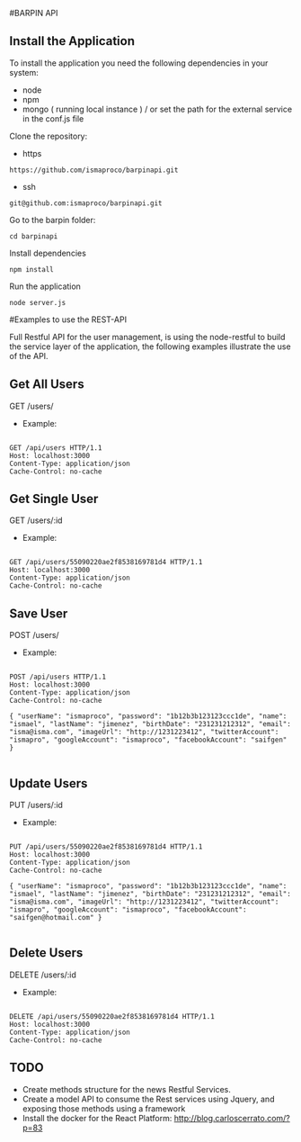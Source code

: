 #BARPIN API

Install the Application
-----------------------

To install the application you need the following dependencies in your system:

- node
- npm
- mongo ( running local instance ) / or set the path for the external service in the conf.js file

Clone the repository:
- https
```
https://github.com/ismaproco/barpinapi.git
```
- ssh
```
git@github.com:ismaproco/barpinapi.git
```

Go to the barpin folder:
```
cd barpinapi
```

Install dependencies
```
npm install
```

Run the application
```
node server.js
```

#Examples to use the REST-API

Full Restful API for the user management, is using the node-restful to build the service layer of the application, the following examples illustrate the use of the API.

Get All Users
---------------

GET /users/

- Example:
```

GET /api/users HTTP/1.1
Host: localhost:3000
Content-Type: application/json
Cache-Control: no-cache

```

Get Single User
---------------

GET /users/:id

- Example:
```

GET /api/users/55090220ae2f8538169781d4 HTTP/1.1
Host: localhost:3000
Content-Type: application/json
Cache-Control: no-cache

```


Save User
---------------

POST /users/

- Example:
```

POST /api/users HTTP/1.1
Host: localhost:3000
Content-Type: application/json
Cache-Control: no-cache

{ "userName": "ismaproco", "password": "1b12b3b123123ccc1de", "name": "ismael", "lastName": "jimenez", "birthDate": "231231212312", "email": "isma@isma.com", "imageUrl": "http://1231223412", "twitterAccount": "ismapro", "googleAccount": "ismaproco", "facebookAccount": "saifgen" }


```

Update Users
---------------

PUT /users/:id

- Example:
```

PUT /api/users/55090220ae2f8538169781d4 HTTP/1.1
Host: localhost:3000
Content-Type: application/json
Cache-Control: no-cache

{ "userName": "ismaproco", "password": "1b12b3b123123ccc1de", "name": "ismael", "lastName": "jimenez", "birthDate": "231231212312", "email": "isma@isma.com", "imageUrl": "http://1231223412", "twitterAccount": "ismapro", "googleAccount": "ismaproco", "facebookAccount": "saifgen@hotmail.com" }


```

Delete Users
---------------

DELETE /users/:id

- Example:
```

DELETE /api/users/55090220ae2f8538169781d4 HTTP/1.1
Host: localhost:3000
Content-Type: application/json
Cache-Control: no-cache

```

TODO
----------------

- Create methods structure for the news Restful Services.
- Create a model API to consume the Rest services using Jquery, and exposing those methods using a framework
- Install the docker for the React Platform: http://blog.carloscerrato.com/?p=83
